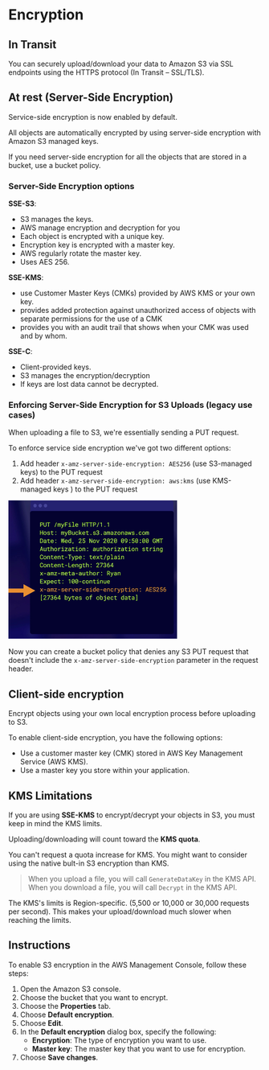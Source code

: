 # Encryption

## In Transit

You can securely upload/download your data to Amazon S3 via SSL endpoints using the HTTPS protocol (In Transit – SSL/TLS).


## At rest (Server-Side Encryption)

Service-side encryption is now enabled by default.

All objects are automatically encrypted by using server-side encryption with Amazon S3 managed keys.

If you need server-side encryption for all the objects that are stored in a bucket, use a bucket policy.


### Server-Side Encryption options

**SSE-S3**:
- S3 manages the keys.
- AWS manage encryption and decryption for you
- Each object is encrypted with a unique key.
- Encryption key is encrypted with a master key.
- AWS regularly rotate the master key.
- Uses AES 256.

**SSE-KMS**:
- use Customer Master Keys (CMKs) provided by AWS KMS or your own key.
- provides added protection against unauthorized access of objects with separate permissions for the use of a CMK
- provides you with an audit trail that shows when your CMK was used and by whom.

**SSE-C**:
- Client-provided keys.
- S3 manages the encryption/decryption
- If keys are lost data cannot be decrypted.


### Enforcing Server-Side Encryption for S3 Uploads (legacy use cases)

When uploading a file to S3, we're essentially sending a PUT request.

To enforce service side encryption we've got two different options:
1. Add header `x-amz-server-side-encryption: AES256` (use S3-managed keys) to the PUT request
2. Add header `x-amz-server-side-encryption: aws:kms` (use KMS-managed keys ) to the PUT request

![](./images/enc-param.png)

Now you can create a bucket policy that denies any S3 PUT request that doesn't include the `x-amz-server-side-encryption` parameter in the request header.


## Client-side encryption

Encrypt objects using your own local encryption process before uploading to S3.

To enable client-side encryption, you have the following options:
- Use a customer master key (CMK) stored in AWS Key Management Service (AWS KMS).
- Use a master key you store within your application.


## KMS Limitations

If you are using **SSE-KMS** to encrypt/decrypt your objects in S3, you must keep in mind the KMS limits.

Uploading/downloading will count toward the **KMS quota**.

You can't request a quota increase for KMS. You might want to consider using the native bult-in S3 encryption than KMS.

> When you upload a file, you will call `GenerateDataKey` in the KMS API. When you download a file, you will call `Decrypt` in the KMS API.

The KMS's limits is Region-specific. (5,500 or 10,000 or 30,000 requests per second). This makes your upload/download much slower when reaching the limits.


## Instructions

To enable S3 encryption in the AWS Management Console, follow these steps:

1. Open the Amazon S3 console.
2. Choose the bucket that you want to encrypt.
3. Choose the **Properties** tab.
4. Choose **Default encryption**.
5. Choose **Edit**.
6. In the **Default encryption** dialog box, specify the following:
    - **Encryption**: The type of encryption you want to use.
    - **Master key**: The master key that you want to use for encryption.
7. Choose **Save changes**.
